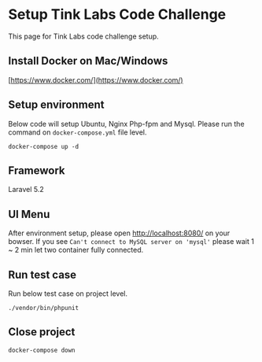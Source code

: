 # Setup Tink Labs Code Challenge

This page for Tink Labs code challenge setup.

## Install Docker on Mac/Windows
[https://www.docker.com/](https://www.docker.com/)

## Setup environment
Below code will setup Ubuntu, Nginx Php-fpm and Mysql. Please run the command on `docker-compose.yml` file level.
```
docker-compose up -d
```

## Framework
Laravel 5.2

## UI Menu
After environment setup, please open [http://localhost:8080/](http://localhost:8080/) on your bowser. If you see `Can't connect to MySQL server on 'mysql'` please wait 1 ~ 2 min let two container fully connected.

## Run test case
Run below test case on project level.
```
./vendor/bin/phpunit
```

## Close project
```
docker-compose down
```